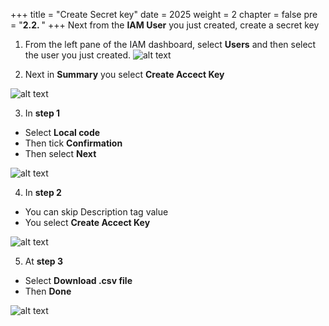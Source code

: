 +++
title = "Create Secret key"
date = 2025
weight = 2
chapter = false
pre = "<b>2.2. </b>"
+++
Next from the **IAM User** you just created, create a secret key

1. From the left pane of the IAM dashboard, select **Users** and then select the user you just created.
![alt text](https://nguyenhuukhai22.github.io/NguyenHuuKhai-Workshop.io/images/2-Preparation/2-2-1.png)

2. Next in **Summary** you select **Create Accect Key**

![alt text](https://nguyenhuukhai22.github.io/NguyenHuuKhai-Workshop.io/images/2-Preparation/2-2-2.png)

3. In **step 1** 

- Select **Local code**
- Then tick **Confirmation**
- Then select **Next**

![alt text](https://nguyenhuukhai22.github.io/NguyenHuuKhai-Workshop.io/images/2-Preparation/2-2-3.png)

4. In **step 2** 

- You can skip Description tag value
- You select **Create Accect Key**

![alt text](https://nguyenhuukhai22.github.io/NguyenHuuKhai-Workshop.io/images/2-Preparation/2-2-4.png)

5. At **step 3**
- Select **Download .csv file** 
- Then **Done**

![alt text](https://nguyenhuukhai22.github.io/NguyenHuuKhai-Workshop.io/images/2-Preparation/2-2-5.png)